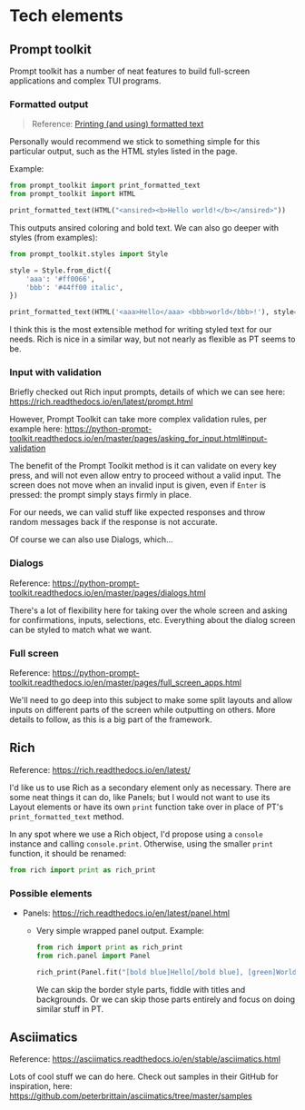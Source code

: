 # Tech elements

## Prompt toolkit

Prompt toolkit has a number of neat features to build full-screen applications and complex TUI programs.

### Formatted output

> Reference: [Printing (and using) formatted text](https://python-prompt-toolkit.readthedocs.io/en/master/pages/printing_text.html)

Personally would recommend we stick to something simple for this particular output, such as the HTML styles listed in the page.

Example:

```py
from prompt_toolkit import print_formatted_text
from prompt_toolkit import HTML

print_formatted_text(HTML("<ansired><b>Hello world!</b></ansired>"))
```

This outputs ansired coloring and bold text. We can also go deeper with styles (from examples):

```py
from prompt_toolkit.styles import Style

style = Style.from_dict({
    'aaa': '#ff0066',
    'bbb': '#44ff00 italic',
})

print_formatted_text(HTML('<aaa>Hello</aaa> <bbb>world</bbb>!'), style=style)
```

I think this is the most extensible method for writing styled text for our needs. Rich is nice in a similar way, but not nearly as flexible as PT seems to be.

### Input with validation

Briefly checked out Rich input prompts, details of which we can see here: https://rich.readthedocs.io/en/latest/prompt.html

However, Prompt Toolkit can take more complex validation rules, per example here: https://python-prompt-toolkit.readthedocs.io/en/master/pages/asking_for_input.html#input-validation

The benefit of the Prompt Toolkit method is it can validate on every key press, and will not even allow entry to proceed without a valid input. The screen does not move when an invalid input is given, even if `Enter` is pressed: the prompt simply stays firmly in place.

For our needs, we can valid stuff like expected responses and throw random messages back if the response is not accurate.

Of course we can also use Dialogs, which...

### Dialogs

Reference: https://python-prompt-toolkit.readthedocs.io/en/master/pages/dialogs.html

There's a lot of flexibility here for taking over the whole screen and asking for confirmations, inputs, selections, etc. Everything about the dialog screen can be styled to match what we want.

### Full screen

Reference: https://python-prompt-toolkit.readthedocs.io/en/master/pages/full_screen_apps.html

We'll need to go deep into this subject to make some split layouts and allow inputs on different parts of the screen while outputting on others. More details to follow, as this is a big part of the framework.

## Rich

Reference: https://rich.readthedocs.io/en/latest/

I'd like us to use Rich as a secondary element only as necessary. There are some neat things it can do, like Panels; but I would not want to use its Layout elements or have its own `print` function take over in place of PT's `print_formatted_text` method.

In any spot where we use a Rich object, I'd propose using a `console` instance and calling `console.print`. Otherwise, using the smaller `print` function, it should be renamed:

```py
from rich import print as rich_print
```

### Possible elements

- Panels: https://rich.readthedocs.io/en/latest/panel.html
  - Very simple wrapped panel output. Example:

    ```py
    from rich import print as rich_print
    from rich.panel import Panel

    rich_print(Panel.fit("[bold blue]Hello[/bold blue], [green]World!", title="Welcome", border_style="green"))
    ```

    We can skip the border style parts, fiddle with titles and backgrounds. Or we can skip those parts entirely and focus on doing similar stuff in PT.

## Asciimatics

Reference: https://asciimatics.readthedocs.io/en/stable/asciimatics.html

Lots of cool stuff we can do here. Check out samples in their GitHub for inspiration, here: https://github.com/peterbrittain/asciimatics/tree/master/samples
